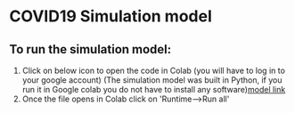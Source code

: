 # COVID19 Simulation model 

## To run the simulation model: 
1. Click on below icon to open the code in Colab (you will have to log in to your google account) (The simulation model was built in Python, if you run it in Google colab you do not have to install any software)[model link](https://colab.research.google.com/drive/1GXs3hBg68w23-Kv5GCFQI30KKRxsfyFP)
2. Once the file opens in Colab click on 'Runtime-->Run all'

